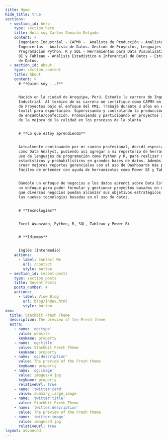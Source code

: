 ```yaml
---
title: Home
hide_title: true
sections:
  - section_id: hero
    type: section_hero
    title: Hola soy Carlos Zumarán Delgado
    content: >
      Ingeniero Industrial - CAPM® -  Analista de Producción - Analista de
      Ingenierías - Analista de Datos. Gestión de Proyectos, Lenguajes de
      Programación Python, R y SQL - Herramientas para Data Visualization Power
      BI y Tableau - Análisis Estadístico e Inferencial de Datos - Estrategias
      de Datos.
  - section_id: about
    type: section_content
    title: About
    content: >
      # **Quien soy ...?**


      Nacido en la ciudad de Arequipa, Perú. Estudie la carrera de Ingeniería
      Industrial. Al termino de mi carrera me certifique como CAPM® en Gestión
      de Proyectos bajo el enfoque del PMI. Trabajé durante 3 años en el sector
      textil para exportación. Supervisando y controlando la producción del área
      de ensamble/confección. Promoviendo y participando en proyectos internos
      de la mejora de la calidad en los procesos de la planta.


      # **Lo que estoy aprendiendo**


      Actualmente continuando por mi camino profesional, decidí especializarme
      como Data Analyst, pudiendo así agregar a mi repertorio de herramientas el
      uso de lenguajes de programación como Python y R, para realizar análisis
      estadísticos y probabilísticos en grandes bases de datos. Además de poder
      crear mejores reportes gerenciales con el uso de Dashboards más precisos y
      fáciles de entender con ayuda de herramientas como Power BI y Tableau.


      Dándole un enfoque de negocios a los datos aprendí sobre Data Estrategy,
      un enfoque para poder formular y gestionar proyectos basados en datos para
      que diversos negocios puedan alcanzar sus objetivos estratégicos aplicando
      las nuevas tecnologías basadas en el uso de datos.


      # **Tecnologías**


      Excel Avanzado, Python, R, SQL, Tableau y Power Bi


      # **Idiomas**


      Inglés (Intermedio)
    actions:
      - label: Contact Me
        url: /contact
        style: button
  - section_id: recent-posts
    type: section_posts
    title: Recent Posts
    posts_number: 4
    actions:
      - label: View Blog
        url: blog/index.html
        style: button
seo:
  title: Stackbit Fresh Theme
  description: The preview of the Fresh theme
  extra:
    - name: 'og:type'
      value: website
      keyName: property
    - name: 'og:title'
      value: Stackbit Fresh Theme
      keyName: property
    - name: 'og:description'
      value: The preview of the Fresh theme
      keyName: property
    - name: 'og:image'
      value: images/4.jpg
      keyName: property
      relativeUrl: true
    - name: 'twitter:card'
      value: summary_large_image
    - name: 'twitter:title'
      value: Stackbit Fresh Theme
    - name: 'twitter:description'
      value: The preview of the Fresh theme
    - name: 'twitter:image'
      value: images/4.jpg
      relativeUrl: true
layout: advanced
---
```

